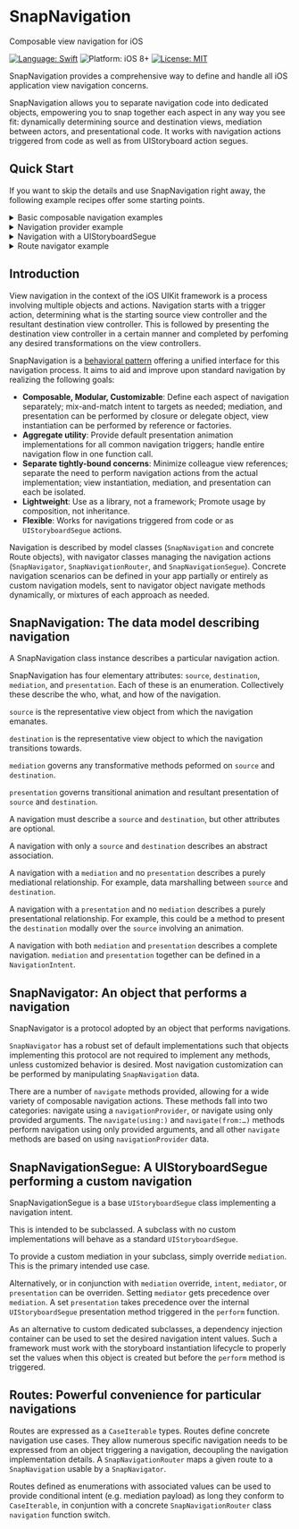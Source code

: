 # SnapNavigation
Composable view navigation for iOS

[![Language: Swift](https://img.shields.io/badge/language-swift-f48041.svg?style=flat)](https://developer.apple.com/swift)
![Platform: iOS 8+](https://img.shields.io/badge/platform-iOS%208%2B-blue.svg?style=flat)
[![License: MIT](http://img.shields.io/badge/license-MIT-lightgrey.svg?style=flat)](https://github.com/freshOS/then/blob/master/LICENSE)

SnapNavigation provides a comprehensive way to define and handle all iOS application view navigation concerns.

SnapNavigation allows you to separate navigation code into dedicated objects, empowering you to snap together each aspect in any way you see fit: dynamically determining source and destination views, mediation between actors, and presentational code. It works with navigation actions triggered from code as well as from UIStoryboard action segues.

## Quick Start

If you want to skip the details and use SnapNavigation right away, the following example recipes offer some starting points.

<details>
<summary>Basic composable navigation examples</summary>

```swift
import UIKit

// Basic SnapNavigator with no internal navigation logic, just default implementations.
class MyNavigator: SnapNavigator {}

// Some particular view controller in your application.
class MyViewController: UIViewController {

// Create a SnapNavigator that uses only the default implementation methods.
let navigator = MyNavigator()

var someData: String = "Sample data"

// Other code
// …

// Example navigations.
func composableNavigationExamples() {

// Note: Some examples show internal creation of a destination view controller. This is not good practice unless the destination is intended as an internally controlled child view controller.

// Composable navigation example 1:
//  Create a secondary view controller, and show it.
let destinationVC = UIViewController()
navigator.navigate(from: .viewController(self), to: .viewController(destinationVC), with: .show)

// Composable navigation example 2:
//  Create a secondary view controller, pass a value to it via closure and show it.
let destinationWithValueVC = MyViewController()
let mediation2: (UIViewController, UIViewController) -> () = { source, destination in
if let destination = destination as? MyViewController {
destination.someData = "Sent message"
}
}
navigator.navigate(from: .viewController(self), to: .viewController(destinationWithValueVC), applying: .method(mediation2), with: .show)

// Composable navigation example 3:
//  Navigation using a set navigation model, presenting a second VC and passing a value.
let destination3 = MyViewController()
let mediation3: (UIViewController, UIViewController) -> () = { source, destination in
if let destination = destination as? MyViewController {
destination.someData = "Sent message 3"
}
}
let navigation3 = SnapNavigation(
source: .viewController(self),
destination: .viewController(destination3),
mediation: .method(mediation3),
presentation: SnapNavigation.Presentation.present(true, {}))
navigator.navigate(using: navigation3)

// Navigation using provider:
//  Explicitly set the navigator data provider.
//  We set ourself as the data provider in this example. See the SnapNavigatorDataSource extension below.
navigator.navigationProvider = self
navigator.navigate()

}

}
```

</details>

<details>
<summary>Navigation provider example</summary>

```swift

// Navigation using provider:
//  Explicitly set the navigator data provider.
//  We set ourself as the data provider in this example. See the SnapNavigatorDataSource extension below.
navigator.navigationProvider = self
navigator.navigate()

extension MyViewController: SnapNavigatorDataSource {
func navigation(for navigator: SnapNavigator) -> SnapNavigation {
let someDestination = UIViewController()
let someMediation: (UIViewController, UIViewController) -> () = { source, destination in
destination.title = "Honey I Set the Title!"
}
return SnapNavigation(
source: .viewController(self),
destination: .viewController(someDestination),
mediation: .method(someMediation),
presentation: .show)
}
}
```

</details>

<details>
<summary>Navigation with a UIStoryboardSegue</summary>

```swift

//  An example SnapNavigationSegue and SnapNavigationMediator in one.
//  Intended as an example. Not to be used or subclassed.
//
//  Use this approach to define a custom UIStoryboardSegue that uses an [already internally defined] Navigator and an internal mediation method when performing its transition.
//  To implement your own class, copy this class and:
//      - Use a custom unique Class name.
//      - In a matching storyboard segue, set the class of the segue instance to this class.
//      - Customize the mediation(source:destination:) method to dynamically craft the desired Navigation result.
//      - Optional: The navigationIntent.presentation can be set, which will override any segue presentation method.

/*

import UIKit

class ExampleNavigationSegue: SnapNavigationSegue {

override var mediation: (UIViewController, UIViewController) -> () {
get {
// Perform mediation here.
return { source, destination in
// A mediation might look like this:
//                if let source = source as? ExpectedSourceSubclassOrProtocol,
//                let destination = destination as? ExpectedDestinationSublassOrProtocol {
//                    destination.valueToSet = source.providingValue
//                }
}
}
set {
// Irrelevant.
}
}

}

```

</details>

<details>
<summary>Route navigator example</summary>

```swift

//  An example SnapRouteNavigator.
//  Intended as an example. Not to be used or subclassed.
//
//  Use this approach to define a custom Navigator that holds internal Navigation data mapped to Route enum cases.
//  To implement your own class, copy this class and:
//      - Use a custom unique Class name.
//      - Use a custom enum Route definition matching your navigation needs.
//      - Customize the `navigation<Route>(for:)` method to dynamically craft the desired Navigation result.
//
//  Example usage, from a UIViewController:
//      myNavigator = ExampleRouteNavigator(source: self)
//      myNavigator.navigate(using: ExampleRoute.presentSettings)



import UIKit

class ExampleRouteNavigator: SnapRouteNavigator {

var navigation: SnapNavigation

// MARK: - Initialization

init(source: UIViewController) {
navigation = SnapNavigation(source: source, destination: source)
}

// MARK: - Navigation

func navigation<Route: CaseIterable>(for route: Route) -> SnapNavigation? {
guard let route = route as? ExampleRoute else { return nil }
switch route {
case .presentSettings:
// Set destination / destinationFactory here.
// Set mediation here.
// Set presentation here.
return navigation
case .showColleagueView(let viewData):
// Set destination / destinationFactory here.
// Set mediation here.
// Set presentation here.
return navigation
case .showDetailView(let detailData):
// Set destination / destinationFactory here.
// Set mediation here.
// Set presentation here.
return navigation
}
}
}

enum ExampleRoute: CaseIterable {

// Conformance to CaseIterable.
static var allCases: [ExampleRoute] {
return [
.presentSettings,
.showColleagueView(viewData: 0),
.showDetailView(detailData: "")
]
}

case presentSettings
case showColleagueView(viewData: Int)
case showDetailView(detailData: String)
}
```

</details>


## Introduction

View navigation in the context of the iOS UIKit framework is a process involving multiple objects and actions. Navigation starts with a trigger action, determining what is the starting source view controller and the resultant destination view controller. This is followed by presenting the destination view controller in a certain manner and completed by perfoming any desired transformations on the view controllers.

SnapNavigation is a [behavioral pattern](https://en.wikipedia.org/wiki/Behavioral_pattern) offering a unified interface for this navigation process. It aims to aid and improve upon standard navigation by realizing the following goals:

- **Composable, Modular, Customizable**: Define each aspect of navigation separately; mix-and-match intent to targets as needed; mediation, and presentation can be performed by closure or delegate object, view instantiation can be performed by reference or factories.
- **Aggregate utility**: Provide default presentation animation implementations for all common navigation triggers; handle entire navigation flow in one function call.
- **Separate tightly-bound concerns**: Minimize colleague view references; separate the need to perform navigation actions from the actual implementation; view instantiation, mediation, and presentation can each be isolated.
- **Lightweight**: Use as a library, not a framework; Promote usage by composition, not inheritance.
- **Flexible**: Works for navigations triggered from code or as `UIStoryboardSegue` actions.

Navigation is described by model classes (`SnapNavigation` and concrete Route objects), with navigator classes managing the navigation actions (`SnapNavigator`, `SnapNavigationRouter`, and `SnapNavigationSegue`). Concrete navigation scenarios can be defined in your app partially or entirely as custom navigation models, sent to navigator object navigate methods dynamically, or mixtures of each approach as needed.

## SnapNavigation: The data model describing navigation

A SnapNavigation class instance describes a particular navigation action.

SnapNavigation has four elementary attributes: `source`, `destination`, `mediation`, and `presentation`. Each of these is an enumeration. Collectively these describe the who, what, and how of the navigation.

`source` is the representative view object from which the navigation emanates.

`destination` is the representative view object to which the navigation transitions towards.

`mediation` governs any transformative methods peformed on `source` and `destination`.

`presentation` governs transitional animation and resultant presentation of `source` and `destination`.

A navigation must describe a `source` and `destination`, but other attributes are optional.

A navigation with only a `source` and `destination` describes an abstract association.

A navigation with a `mediation` and no `presentation` describes a purely mediational relationship. For example, data marshalling between `source` and `destination`.

A navigation with a `presentation` and no `mediation` describes a purely presentational relationship. For example, this could be a method to present the `destination` modally over the `source` involving an animation.

A navigation with both `mediation` and `presentation` describes a complete navigation. `mediation` and `presentation` together can be defined in a `NavigationIntent`.

## SnapNavigator: An object that performs a navigation

SnapNavigator is a protocol adopted by an object that performs navigations.

`SnapNavigator` has a robust set of default implementations such that objects implementing this protocol are not required to implement any methods, unless customized behavior is desired. Most navigation customization can be performed by manipulating `SnapNavigation` data.

There are a number of `navigate` methods provided, allowing for a wide variety of composable navigation actions. These methods fall into two categories: navigate using a `navigationProvider`, or navigate using only provided arguments. The `navigate(using:)` and `navigate(from:…)` methods perform navigation using only provided arguments, and all other `navigate` methods are based on using `navigationProvider` data.

## SnapNavigationSegue: A UIStoryboardSegue performing a custom navigation

SnapNavigationSegue is a base `UIStoryboardSegue` class implementing a navigation intent.

This is intended to be subclassed. A subclass with no custom implementations will behave as a standard `UIStoryboardSegue`.

To provide a custom mediation in your subclass, simply override `mediation`. This is the primary intended use case.

Alternatively, or in conjunction with `mediation` override, `intent`, `mediator`, or `presentation` can be overriden. Setting `mediator` gets precedence over `mediation`. A set `presentation` takes precedence over the internal `UIStoryboardSegue` presentation method triggered in the `perform` function.

As an alternative to custom dedicated subclasses, a dependency injection container can be used to set the desired navigation intent values. Such a framework must work with the storyboard instantiation lifecycle to properly set the values when this object is created but before the `perform` method is triggered.

## Routes: Powerful convenience for particular navigations

Routes are expressed as a `CaseIterable` types. Routes define concrete navigation use cases. They allow numerous specific navigation needs to be expressed from an object triggering a navigation, decoupling the navigation implementation details. A `SnapNavigationRouter` maps a given route to a `SnapNavigation` usable by a `SnapNavigator`.

Routes defined as enumerations with associated values can be used to provide conditional intent (e.g. mediation payload) as long they conform to `CaseIterable`, in conjuntion with a concrete `SnapNavigationRouter` class `navigation` function switch.
